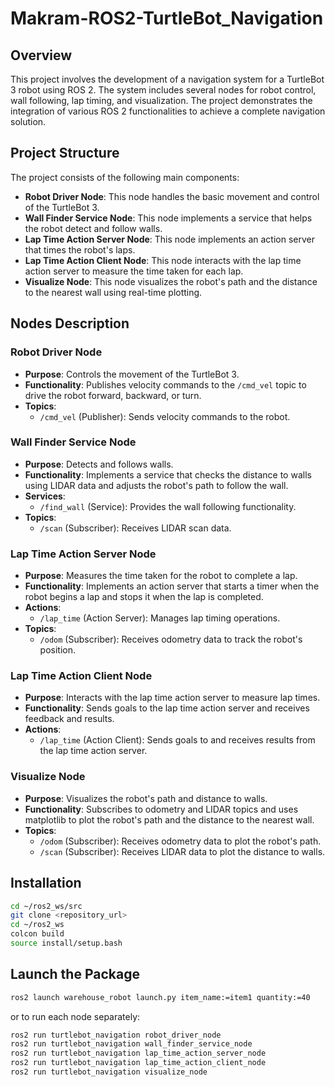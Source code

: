 # Makram-ROS2-TurtleBot_Navigation
## Overview

This project involves the development of a navigation system for a TurtleBot 3 robot using ROS 2. The system includes several nodes for robot control, wall following, lap timing, and visualization. The project demonstrates the integration of various ROS 2 functionalities to achieve a complete navigation solution.

## Project Structure

The project consists of the following main components:

- **Robot Driver Node**: This node handles the basic movement and control of the TurtleBot 3.
- **Wall Finder Service Node**: This node implements a service that helps the robot detect and follow walls.
- **Lap Time Action Server Node**: This node implements an action server that times the robot's laps.
- **Lap Time Action Client Node**: This node interacts with the lap time action server to measure the time taken for each lap.
- **Visualize Node**: This node visualizes the robot's path and the distance to the nearest wall using real-time plotting.

## Nodes Description

### Robot Driver Node

- **Purpose**: Controls the movement of the TurtleBot 3.
- **Functionality**: Publishes velocity commands to the `/cmd_vel` topic to drive the robot forward, backward, or turn.
- **Topics**:
  - `/cmd_vel` (Publisher): Sends velocity commands to the robot.

### Wall Finder Service Node

- **Purpose**: Detects and follows walls.
- **Functionality**: Implements a service that checks the distance to walls using LIDAR data and adjusts the robot's path to follow the wall.
- **Services**:
  - `/find_wall` (Service): Provides the wall following functionality.
- **Topics**:
  - `/scan` (Subscriber): Receives LIDAR scan data.

### Lap Time Action Server Node

- **Purpose**: Measures the time taken for the robot to complete a lap.
- **Functionality**: Implements an action server that starts a timer when the robot begins a lap and stops it when the lap is completed.
- **Actions**:
  - `/lap_time` (Action Server): Manages lap timing operations.
- **Topics**:
  - `/odom` (Subscriber): Receives odometry data to track the robot's position.

### Lap Time Action Client Node

- **Purpose**: Interacts with the lap time action server to measure lap times.
- **Functionality**: Sends goals to the lap time action server and receives feedback and results.
- **Actions**:
  - `/lap_time` (Action Client): Sends goals to and receives results from the lap time action server.

### Visualize Node

- **Purpose**: Visualizes the robot's path and distance to walls.
- **Functionality**: Subscribes to odometry and LIDAR topics and uses matplotlib to plot the robot's path and the distance to the nearest wall.
- **Topics**:
  - `/odom` (Subscriber): Receives odometry data to plot the robot's path.
  - `/scan` (Subscriber): Receives LIDAR data to plot the distance to walls.

## Installation
```sh
cd ~/ros2_ws/src
git clone <repository_url>
cd ~/ros2_ws
colcon build
source install/setup.bash
```
## Launch the Package
```sh
ros2 launch warehouse_robot launch.py item_name:=item1 quantity:=40

```
or to run each node separately:
```sh
ros2 run turtlebot_navigation robot_driver_node
ros2 run turtlebot_navigation wall_finder_service_node
ros2 run turtlebot_navigation lap_time_action_server_node
ros2 run turtlebot_navigation lap_time_action_client_node
ros2 run turtlebot_navigation visualize_node
```
